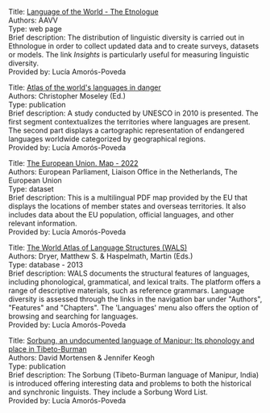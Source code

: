 Title: [Language of the World - The Etnologue](https://www.ethnologue.com/) <br>
Authors: AAVV <br>
Type: web page <br>
Brief description: The distribution of linguistic diversity is carried out in Ethnologue in order to collect updated data and to create surveys, datasets or models. The link *Insights* is particularly useful for measuring linguistic diversity. <br>
Provided by: Lucía Amorós-Poveda

Title: [Atlas of the world's languages in danger](https://unesdoc.unesco.org/ark:/48223/pf0000187026) <br>
Authors: Christopher Moseley (Ed.) <br>
Type: publication <br>
Brief description: A study conducted by UNESCO in 2010 is presented. The first segment contextualizes the territories where languages are present. The second part displays a cartographic representation of endangered languages worldwide categorized by geographical regions. <br>
Provided by: Lucía Amorós-Poveda

Title: [The European Union. Map - 2022](https://data.europa.eu/doi/10.2861/271656) <br>
Authors: European Parliament, Liaison Office in the Netherlands, The European Union <br>
Type: dataset <br>
Brief description: This is a multilingual PDF map provided by the EU that displays the locations of member states and overseas territories. It also includes data about the EU population, official languages, and other relevant information. <br>
Provided by: Lucía Amorós-Poveda

Title: [The World Atlas of Language Structures (WALS)](https://data.europa.eu/doi/10.2861/271656) <br>
Authors: Dryer, Matthew S. & Haspelmath, Martin (Eds.) <br>
Type: database - 2013 <br>
Brief description: WALS documents the structural features of languages, including phonological, grammatical, and lexical traits. The platform offers a range of descriptive materials, such as reference grammars. Language diversity is assessed through the links in the navigation bar under "Authors", "Features" and "Chapters".  The 'Languages' menu also offers the option of browsing and searching for languages. <br>
Provided by: Lucía Amorós-Poveda

Title: [Sorbung, an undocumented language of Manipur: Its phonology and place in Tibeto-Burman ](https://www.cs.cmu.edu/~dmortens//assets/pdf/mortensen2011sorbung.pdf) <br>
Authors: David Mortensen & Jennifer Keogh  <br>
Type: publication <br>
Brief description: The Sorbung (Tibeto-Burman language of Manipur, India) is introduced offering interesting data and problems to both the historical and synchronic linguists. They include a Sorbung Word List. <br>
Provided by: Lucía Amorós-Poveda


